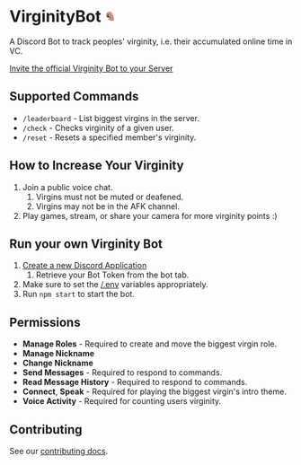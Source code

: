 # VirginityBot <img alt="logo" src="assets/logo.png" height="20rem" />

A Discord Bot to track peoples' virginity, i.e. their accumulated online time in VC.

[Invite the official Virginity Bot to your Server](https://discord.com/api/oauth2/authorize?client_id=943974476469645333&permissions=2452817936&scope=bot)

## Supported Commands

-   `/leaderboard` - List biggest virgins in the server.
-   `/check` - Checks virginity of a given user.
-   `/reset` - Resets a specified member's virginity.

## How to Increase Your Virginity

1. Join a public voice chat.
    1. Virgins must not be muted or deafened.
    1. Virgins may not be in the AFK channel.
1. Play games, stream, or share your camera for more virginity points :)

## Run your own Virginity Bot

1. [Create a new Discord Application](https://discord.com/developers/applications/)
    1. Retrieve your Bot Token from the bot tab.
1. Make sure to set the [/.env](/.env) variables appropriately.
1. Run `npm start` to start the bot.

## Permissions

-   **Manage Roles** - Required to create and move the biggest virgin role.
-   **Manage Nickname**
-   **Change Nickname**
-   **Send Messages** - Required to respond to commands.
-   **Read Message History** - Required to respond to commands.
-   **Connect**, **Speak** - Required for playing the biggest virgin's intro theme.
-   **Voice Activity** - Required for counting users virginity.

## Contributing

See our [contributing docs](/CONTRIBUTING.md).
